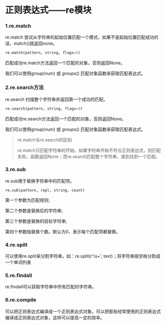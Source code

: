 # 正则表达式——re模块

### 1.re.match

re.match 尝试从字符串的起始位置匹配一个模式，如果不是起始位置匹配成功的话，match()就返回none。

```python
re.match(pattern, string, flags=0)
```

匹配成功re.match方法返回一个匹配的对象，否则返回None。

我们可以使用group(num) 或 groups() 匹配对象函数来获取匹配表达式。

### 2.re.search方法

re.search 扫描整个字符串并返回第一个成功的匹配。

```python
re.search(pattern, string, flags=0)
```

匹配成功re.search方法返回一个匹配的对象，否则返回None。

我们可以使用group(num) 或 groups() 匹配对象函数来获取匹配表达式。

>re.match与re.search的区别
>
>re.match只匹配字符串的开始，如果字符串开始不符合正则表达式，则匹配失败，函数返回None；而re.search匹配整个字符串，直到找到一个匹配。

### 3.re.sub

re.sub用于替换字符串中的匹配项。

```
re.sub(pattern, repl, string, count)
```

第一个参数为匹配规则;

第二个参数是替换后的字符串;

第三个参数是替换的目标字符串;

第四个参数指替换个数。默认为0，表示每个匹配项都替换。

### 4.re.spilt

可以使用re.split来分割字符串，如：re.split(r'\s+', text)；将字符串按空格分割成一个单词列表

### 5.re.findall

re.findall可以获取字符串中所有匹配的字符串。

### 6.re.compile

可以把正则表达式编译成一个正则表达式对象。可以把那些经常使用的正则表达式编译成正则表达式对象，这样可以提高一定的效率。

